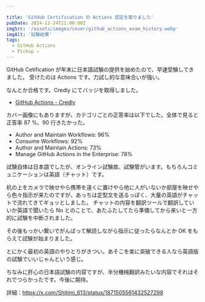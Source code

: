 ```yaml
---

title: 'GitHub Certification の Actions 認定を取りました'
pubDate: 2024-12-24T21:00:00Z
imgSrc: '/assets/images/cover/github_actions_exam_history.webp'
imgAlt: '試験結果'
tags: 
  - GitHub Actions
  - Pickup ⭐️
---
```


GitHub Cetification が年末に日本語試験の提供を始めたので、早速受験してきました。
受けたのは Actions です。力試し的な意味合いが強い。

なんとか合格です。Credly にてバッジを取得しました。
- [GitHub Actions - Credly](https://www.credly.com/badges/03905f21-3fbf-41df-9cb0-69104cf3b347/twitter)

カバー画像にもありますが、カテゴリごとの正答率は以下でした。全体で見ると正答率 87 %、90 行きたかった。

- Author and Maintain Workflows: 96%
- Consume Workflows: 92%
- Author and Maintain Actions: 73%
- Manage GitHub Actions in the Enterprise: 78%

試験自体は日本語でしたが、オンライン試験故、試験管がいます。もちろんコミュニケーションは英語（チャット）です。

机の上をカメラで映せやら携帯を遠くに置けやら他に人がいないか部屋を映せやら色々指示が来たのですが、あっちは定型文を送るっぽく、大量の英語がチャットで流れてきてギョッとしました。
チャットの内容を翻訳ツールで翻訳していいか英語で聞いたら No とのことで、あたふたしてたら準備してから来いと一方的に試験を中断されました。

その後もっかい繋いでがんばって解読しながら指示に従ったらなんとか OK をもらえて試験が始まりました。

とにかく最初の英語のやりとりがきつい。あそこを楽に突破できる人なら英語版の試験でいいじゃんという感じ。

ちなみに肝心の日本語試験の内容ですが、半分機械翻訳みたいな内容でそれはそれでつらかったです。今後に期待。

詳細：https://x.com/Shitimi_613/status/1871505561432527298